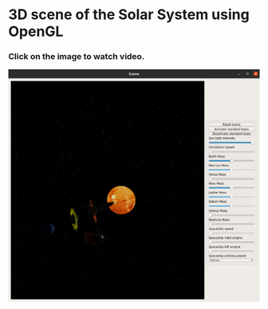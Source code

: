 # 3D scene of the Solar System using OpenGL

### Click on the image to watch video.

[![Watch the video](https://raw.githubusercontent.com/jucamohedano/opengl-scene/master/doc/finalScene.png)](https://www.youtube.com/watch?v=0rLoSbXruZY&t=6s)
